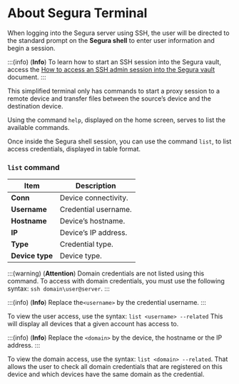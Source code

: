 # About Segura Terminal

When logging into the Segura server using SSH, the user will be directed to the standard prompt on the **Segura shell** to enter user information and begin a session.

:::(info) (**Info**)
To learn how to start an SSH session into the Segura vault, access the [How to access an SSH admin session into the Segura vault](/v4/docs/administration-ssh-access) document.
:::

This simplified terminal only has commands to start a proxy session to a remote device and transfer files between the source’s device and the destination device.

Using the command `help`, displayed on the home screen, serves to list the available commands.

Once inside the Segura shell session, you can use the command `list`, to list access credentials, displayed in table format.

### `list` command

**Item**|**Description**
|---|---|
**Conn**|Device connectivity.
**Username**|Credential username.
**Hostname**|Device’s hostname.
**IP**|Device’s IP address.
**Type**|Credential type.
**Device type**|Device type.

:::(warning) (**Attention**)
Domain credentials are not listed using this command. To access with domain credentials, you must use the following syntax: `ssh domain\user@server`.
:::

:::(info) (**Info**)
Replace the`<username>` by the credential username.
:::

To view the user access, use the syntax: `list <username> --related`
This will display all devices that a given account has access to.

:::(info) (**Info**)
Replace the `<domain>` by the device, the hostname or the IP address.
:::

To view the domain access, use the syntax: `list <domain> --related`. That allows the user to check all domain credentials that are registered on this device and which devices have the same domain as the credential.